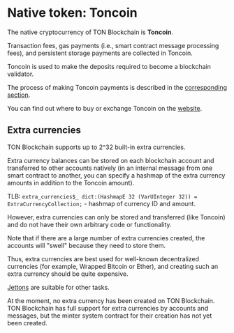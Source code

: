 # Native token: Toncoin

The native cryptocurrency of TON Blockchain is **Toncoin**.

Transaction fees, gas payments (i.e., smart contract message processing fees), and persistent storage payments are collected in Toncoin.

Toncoin is used to make the deposits required to become a blockchain validator.

The process of making Toncoin payments is described in the [corresponding section](/v3/guidelines/dapps/asset-processing/payments-processing).

You can find out where to buy or exchange Toncoin on the [website](https://ton.org/coin).

## Extra currencies

TON Blockchain supports up to 2^32 built-in extra currencies. 

Extra currency balances can be stored on each blockchain account and transferred to other accounts natively (in an internal message from one smart contract to another, you can specify a hashmap of the extra currency amounts in addition to the Toncoin amount).

TLB: `extra_currencies$_ dict:(HashmapE 32 (VarUInteger 32)) = ExtraCurrencyCollection;` - hashmap of currency ID and amount.

However, extra currencies can only be stored and transferred (like Toncoin) and do not have their own arbitrary code or functionality.

Note that if there are a large number of extra currencies created, the accounts will "swell" because they need to store them.

Thus, extra currencies are best used for well-known decentralized currencies (for example, Wrapped Bitcoin or Ether), and creating such an extra currency should be quite expensive.

[Jettons](/v3/documentation/dapps/defi/tokens#jettons) are suitable for other tasks.

At the moment, no extra currency has been created on TON Blockchain. TON Blockchain has full support for extra currencies by accounts and messages, but the minter system contract for their creation has not yet been created. 
